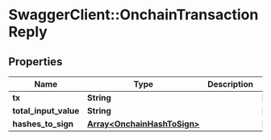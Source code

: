 # SwaggerClient::OnchainTransactionReply

## Properties
Name | Type | Description | Notes
------------ | ------------- | ------------- | -------------
**tx** | **String** |  | [optional] 
**total_input_value** | **String** |  | [optional] 
**hashes_to_sign** | [**Array&lt;OnchainHashToSign&gt;**](OnchainHashToSign.md) |  | [optional] 


